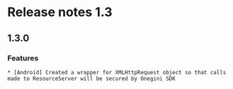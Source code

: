 # Release notes 1.3

## 1.3.0 

### Features
    * [Android] Created a wrapper for XMLHttpRequest object so that calls made to ResourceServer will be secured by Onegini SDK
